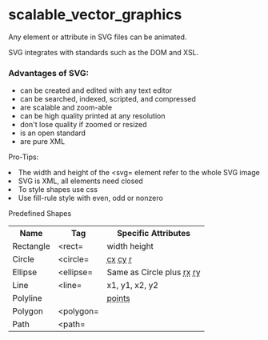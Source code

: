# scalable_vector_graphics

Any element or attribute in SVG files can be animated.

SVG integrates with standards such as the DOM and XSL.
  <h3> Advantages of SVG: </h3>
<ul>
  <li>
    can be created and edited with any text editor
  </li>
  <li>
    can be searched, indexed, scripted, and compressed
  </li>
  <li>
    are scalable and zoom-able
  </li>
  <li>
    can be high quality printed at any resolution
  </li>
  <li>
    don't lose quality if zoomed or resized
  </li>
  <li>
    is an open standard
  </li>
  <li>
    are pure XML
  </li>
</ul>

Pro-Tips:
  <li>
    The width and height of the &#60;svg&#61; element refer to the whole SVG image
  </li>
  <li>
    SVG is XML, all elements need closed
  </li>
  <li>
    To style shapes use css
  </li>
  <li>
    Use fill-rule style with even, odd or nonzero
  </li>

Predefined Shapes
<table>
  <tr>
    <th>Name</th>
    <th>Tag</th>
    <th>Specific Attributes</th>
  </tr>
  <tr>
    <td>Rectangle</td>
    <td> &#60;rect&#61; </td>
    <td>width height</td>
  </tr>
  <tr>
    <td> Circle </td>
    <td> &#60;circle&#61; </td>
    <td>
      <abbr title="center x">cx</abbr>
      <abbr title="center y">cy</abbr>
      <abbr title="radius">r</abbr>
    </td>
  </tr>
  <tr>
    <td> Ellipse </td>
    <td> &#60;ellipse&#61; </td>
    <td>
      Same as Circle plus
      <abbr title="radius x">rx</abbr>
      <abbr title="radius y">ry</abbr>
    </td>
  </tr>
  <tr>
    <td> Line </td>
    <td> &#60;line&#61; </td>
    <td> x1, y1, x2, y2 </td>
  </tr>
  <tr>
    <td>
    Polyline
    </td>
    <td>
    <polyline>
    </td>
    <td>
      <abbr title="A list of pairs of coordinate points">points</abbr>
    </td>
  </tr>
  <tr>
    <td> Polygon </td>
    <td> &#60;polygon&#61; </td>
    <td></td>
  </tr>
  <tr>
    <td> Path </td>
    <td> &#60;path&#61; </td>
    <td></td>
  </tr>
</table>
